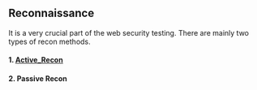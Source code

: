 ## Reconnaissance

It is a very crucial part of the web security testing. There are mainly two types of recon methods.
#### 1. [<ins>Active_Recon</ins>](https://github.com/SpiderSec101/Web_Application_Security_Testing/blob/main/Recon/Active_Recon.md)
#### 2. Passive Recon
